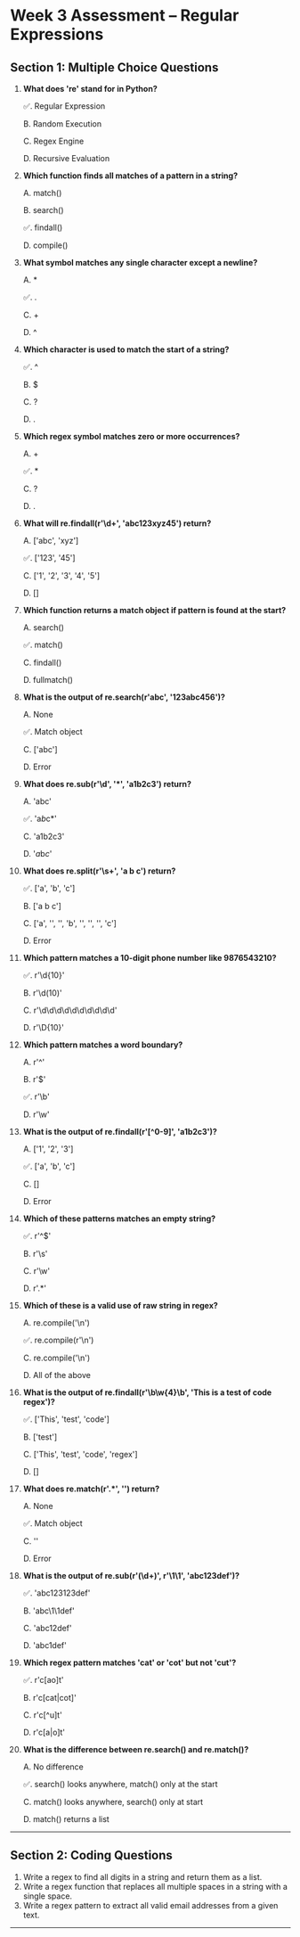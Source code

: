 #  Week 3 Assessment – Regular Expressions

##  Section 1: Multiple Choice Questions 

1. **What does 're' stand for in Python?** 

   ✅. Regular Expression

   B. Random Execution

   C. Regex Engine

   D. Recursive Evaluation


2. **Which function finds all matches of a pattern in a string?** 

   A. match()

   B. search()

   ✅. findall()

   D. compile()


3. **What symbol matches any single character except a newline?** 

   A. *

   ✅. .

   C. +

   D. ^


4. **Which character is used to match the start of a string?** 

   ✅. ^

   B. $

   C. ?

   D. .


5. **Which regex symbol matches zero or more occurrences?** 

   A. +

   ✅. *

   C. ?

   D. .


6. **What will re.findall(r'\d+', 'abc123xyz45') return?** 

   A. ['abc', 'xyz']

   ✅. ['123', '45']

   C. ['1', '2', '3', '4', '5']

   D. []


7. **Which function returns a match object if pattern is found at the start?** 

   A. search()

   ✅. match()

   C. findall()

   D. fullmatch()


8. **What is the output of re.search(r'abc', '123abc456')?** 

   A. None

   ✅. Match object

   C. ['abc']

   D. Error


9. **What does re.sub(r'\d', '*', 'a1b2c3') return?** 

   A. 'abc'

   ✅. 'a*b*c*'

   C. 'a1b2c3'

   D. '*a*b*c*'


10. **What does re.split(r'\s+', 'a b   c') return?** 

     ✅. ['a', 'b', 'c']

    B. ['a b   c']

     C. ['a', '', '', 'b', '', '', '', 'c']

    D. Error


11. **Which pattern matches a 10-digit phone number like 9876543210?**

     ✅. r'\d{10}'

    B. r'\d(10)'

     C. r'\d\d\d\d\d\d\d\d\d\d'

     D. r'\D{10}'


12. **Which pattern matches a word boundary?** 

     A. r'^'

     B. r'$'

     ✅. r'\b'

     D. r'\w'


13. **What is the output of re.findall(r'[^0-9]', 'a1b2c3')?** 

    A. ['1', '2', '3']

     ✅. ['a', 'b', 'c']

     C. []

     D. Error


14. **Which of these patterns matches an empty string?** 

    ✅. r'^$'
    
     B. r'\s'
    
     C. r'\w'
    
    D. r'.*'
    

15. **Which of these is a valid use of raw string in regex?** 

     A. re.compile('\n')
    
     ✅. re.compile(r'\n')
    
     C. re.compile('\\n')
    
     D. All of the above
    

16. **What is the output of re.findall(r'\b\w{4}\b', 'This is a test of code regex')?**

     ✅. ['This', 'test', 'code']
    
     B. ['test']
    
    C. ['This', 'test', 'code', 'regex']
    
     D. []
    

17. **What does re.match(r'.*', '') return?** 

    A. None
   
    ✅. Match object
   
    C. ''
   
     D. Error
   

18. **What is the output of re.sub(r'(\d+)', r'\1\1', 'abc123def')?** 

    ✅. 'abc123123def'
   
     B. 'abc\1\1def'
   
     C. 'abc12def'
   
     D. 'abc1def'
   

19. **Which regex pattern matches 'cat' or 'cot' but not 'cut'?** 

    ✅. r'c[ao]t'
   
    B. r'c[cat|cot]'
   
    C. r'c[^u]t'
   
    D. r'c[a|o]t'
   

20. **What is the difference between re.search() and re.match()?** 

    A. No difference
   
    ✅. search() looks anywhere, match() only at the start
   
     C. match() looks anywhere, search() only at start
   
    D. match() returns a list
   

---

##  Section 2: Coding Questions

1. Write a regex to find all digits in a string and return them as a list.
2. Write a regex function that replaces all multiple spaces in a string with a single space.
3. Write a regex pattern to extract all valid email addresses from a given text.

---
